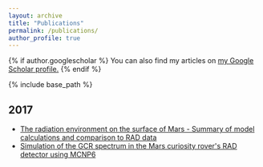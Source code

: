 ```yaml
---
layout: archive
title: "Publications"
permalink: /publications/
author_profile: true
---
```


{% if author.googlescholar %}
  You can also find my articles on <u><a href="{{author.googlescholar}}">my Google Scholar profile</a>.</u>
{% endif %}

{% include base_path %}



2017
------
* [The radiation environment on the surface of Mars - Summary of model calculations and comparison to RAD data](https://doi.org/10.1016/j.lssr.2017.06.003)
* [Simulation of the GCR spectrum in the Mars curiosity rover's RAD detector using MCNP6](https://doi.org/10.1016/j.lssr.2017.07.003)
